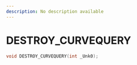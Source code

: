 ```yaml
---
description: No description available 
---
```


# DESTROY_CURVEQUERY

```cpp
void DESTROY_CURVEQUERY(int _Unk0);
```